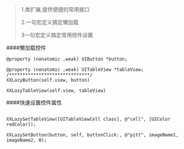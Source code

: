 > 1.类扩展,提供便捷的常用接口
> 
> 2.一句宏定义搞定懒加载
> 
> 3一句宏定义搞定常用控件设置


####懒加载控件
```
@property (nonatomic ,weak) UIButton *button;

@property (nonatomic ,weak) UITableView *tableView;
/******************************/
XXLazyButton(self.view, button)

XXLazyTableView(self.view, tableView)

```

####快速设置控件属性
```

XXLazySetTableView([UITableViewCell class], @"cell", [UIColor redColor]);

XXLazySetButton(button, self, buttonClick:, @"pitt", imageName1, imageName2, 0);
```
